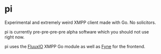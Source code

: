 # pi

Experimental and extremely weird XMPP client made with Go. No solicitors.

pi is currently pre-pre-pre-pre alpha software which you should not use right now.

pi uses the [FluuxIO](https://github.com/FluuxIO/go-xmpp/) XMPP Go module as well as [Fyne](https://fyne.io) for the frontend.
